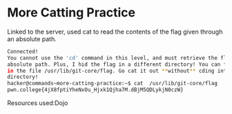 # More Catting Practice
Linked to the server, used cat to read the contents of the flag given through an absolute path.
```bash
Connected!
You cannot use the 'cd' command in this level, and must retrieve the flag by
absolute path. Plus, I hid the flag in a different directory! You can find it
in the file /usr/lib/git-core/flag. Go cat it out **without** cding into that
directory!
hacker@commands~more-catting-practice:~$ cat  /usr/lib/git-core/flag
pwn.college{4jX8fptiYheNxOu_Hjxk1Qjha7M.dBjM5QDLykjN0czW}
```
Resources used:Dojo
